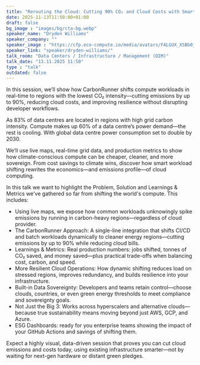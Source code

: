 ```yaml
---
title: "Rerouting the Cloud: Cutting 90% CO₂ and Cloud Costs with Smarter Workload Shifting 🇬🇧"
date: 2025-11-13T11:50:00+01:00
draft: false
bg_image : "images/bg/cta-bg.webp"
speaker_name: "Dryden Williams"
speaker_company: ""
speaker_image : "https://cfp.eco-compute.io/media/avatars/FALGUX_XSBb0jL.jpeg"
speaker_link: "speaker/dryden-williams/"
talk_room: "Data Centers / Infrastructure / Management (DIM)"
talk_date: "13.11.2025 11:50"
type : "talk"
outdated: false
---
```


In this session, we’ll show how CarbonRunner shifts compute workloads in real-time to regions with the lowest CO₂ intensity—cutting emissions by up to 90%, reducing cloud costs, and improving resilience without disrupting developer workflows.

As 83% of data centres are located in regions with high grid carbon intensity. Compute makes up 60% of a data centre’s power demand—the rest is cooling. With global data centre power consumption set to double by 2030.

We’ll use live maps, real-time grid data, and production metrics to show how climate-conscious compute can be cheaper, cleaner, and more sovereign. From cost savings to climate wins, discover how smart workload shifting rewrites the economics—and emissions profile—of cloud computing.

In this talk we want to highlight the Problem, Solution and Learnings & Metrics we've gathered so far from shifting the world's compute. This includes:

- Using live maps, we expose how common workloads unknowingly spike emissions by running in carbon-heavy regions—regardless of cloud provider.
- The CarbonRunner Approach: A single-line integration that shifts CI/CD and batch workloads dynamically to cleaner energy regions—cutting emissions by up to 90% while reducing cloud bills.
- Learnings & Metrics: Real production numbers: jobs shifted, tonnes of CO₂ saved, and money saved—plus practical trade-offs when balancing cost, carbon, and speed.
- More Resilient Cloud Operations: How dynamic shifting reduces load on stressed regions, improves redundancy, and builds resilience into your infrastructure.
- Built-in Data Sovereignty: Developers and teams retain control—choose clouds, countries, or even green energy thresholds to meet compliance and sovereignty goals.
- Not Just the Big 3: Works across hyperscalers and alternative clouds—because true sustainability means moving beyond just AWS, GCP, and Azure.
- ESG Dashboards: ready for you enterprise teams showing the impact of your GitHub Actions and savings of shifting them. 

Expect a highly visual, data-driven session that proves you can cut cloud emissions and costs today, using existing infrastructure smarter—not by waiting for next-gen hardware or distant green pledges.
